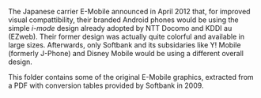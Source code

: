 The Japanese carrier E-Mobile announced in April 2012 that, for improved visual compattibility, their branded Android phones would be using the simple _i-mode_ design already adopted by NTT Docomo and KDDI au (EZweb). Their former design was actually quite colorful and available in large sizes. Afterwards, only Softbank and its subsidaries like Y! Mobile (formerly J-Phone) and Disney Mobile would be using a different overall design.

This folder contains some of the original E-Mobile graphics, extracted from a PDF with conversion tables provided by Softbank in 2009.
